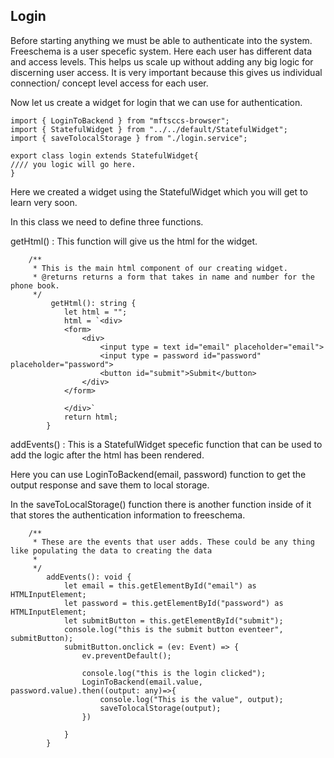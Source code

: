 ## Login



Before starting anything we must be able to authenticate into the system. Freeschema is a user specefic system. Here each user has different data and access levels. This helps us scale up without adding any big logic for discerning user access. It is very important because this gives us individual connection/ concept level access for each user.



Now let us create a widget for login that we can use for authentication.



```
import { LoginToBackend } from "mftsccs-browser";
import { StatefulWidget } from "../../default/StatefulWidget";
import { saveTolocalStorage } from "./login.service";

export class login extends StatefulWidget{
//// you logic will go here.
}
```

Here we created a widget using the StatefulWidget which you will get to learn very soon.



In this class we need to define three functions.

getHtml() : This function will give us the html for the widget.

```
    /**
     * This is the main html component of our creating widget.
     * @returns returns a form that takes in name and number for the phone book.
     */
         getHtml(): string {
            let html = "";
            html = `<div>
            <form>
                <div>
                    <input type = text id="email" placeholder="email">
                    <input type = password id="password" placeholder="password">
                    <button id="submit">Submit</button>
                </div>
            </form>
    
            </div>`
            return html;
        }
```



addEvents() : This is a StatefulWidget specefic function that can be used to add the logic after the html has been rendered.

Here you can use LoginToBackend(email, password) function to get the output response and save them to local storage.

In the saveToLocalStorage() function there is another function inside of it that stores the authentication information to freeschema.

```
    /**
     * These are the events that user adds. These could be any thing like populating the data to creating the data
     * 
     */
        addEvents(): void {
            let email = this.getElementById("email") as HTMLInputElement;
            let password = this.getElementById("password") as HTMLInputElement;
            let submitButton = this.getElementById("submit");
            console.log("this is the submit button eventeer", submitButton);
            submitButton.onclick = (ev: Event) => {
                ev.preventDefault();
    
                console.log("this is the login clicked");
                LoginToBackend(email.value, password.value).then((output: any)=>{
                    console.log("This is the value", output);
                    saveTolocalStorage(output);
                })
                
            }
        }

```

